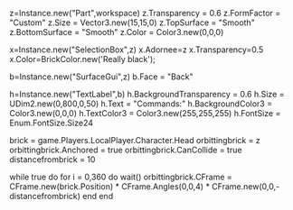 z=Instance.new("Part",workspace)
z.Transparency = 0.6
z.FormFactor = "Custom"
z.Size = Vector3.new(15,15,0)
z.TopSurface = "Smooth"
z.BottomSurface = "Smooth"
z.Color = Color3.new(0,0,0)

x=Instance.new("SelectionBox",z)
x.Adornee=z
x.Transparency=0.5
x.Color=BrickColor.new('Really black');

b=Instance.new("SurfaceGui",z)
b.Face = "Back"

h=Instance.new("TextLabel",b)
h.BackgroundTransparency = 0.6
h.Size = UDim2.new(0,800,0,50)
h.Text = "Commands:"
h.BackgroundColor3 = Color3.new(0,0,0)
h.TextColor3 = Color3.new(255,255,255)
h.FontSize = Enum.FontSize.Size24



brick = game.Players.LocalPlayer.Character.Head
orbittingbrick = z
orbittingbrick.Anchored = true
orbittingbrick.CanCollide = true
distancefrombrick = 10

while true do 
for i = 0,360 do
wait()
orbittingbrick.CFrame = CFrame.new(brick.Position) * CFrame.Angles(0,0,4) * CFrame.new(0,0,-distancefrombrick)
end
end
